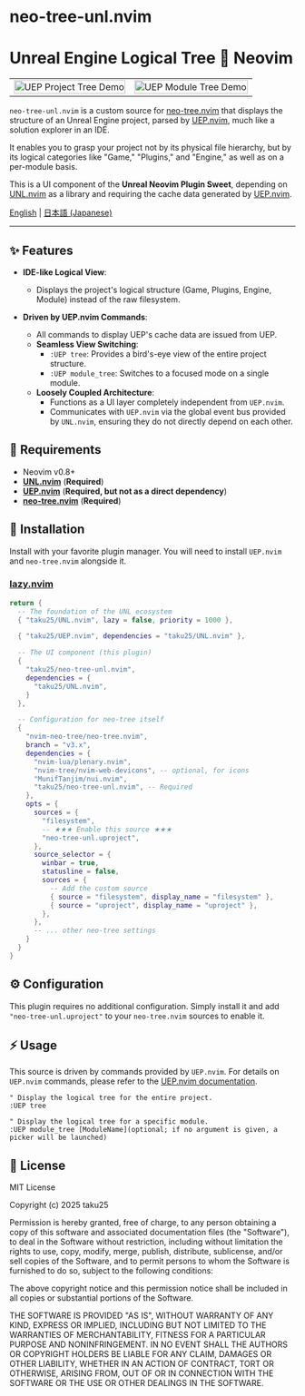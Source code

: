 # neo-tree-unl.nvim

# Unreal Engine Logical Tree 💓 Neovim

<table>
  <tr>
   <td><div align=center><img width="100%" alt="UEP Project Tree Demo" src="" /></div></td>
   <td><div align=center><img width="100%" alt="UEP Module Tree Demo" src="" /></div></td>
  </tr>
</table>

`neo-tree-unl.nvim` is a custom source for [neo-tree.nvim](https://github.com/nvim-neo-tree/neo-tree.nvim) that displays the structure of an Unreal Engine project, parsed by [UEP.nvim](https://github.com/taku25/UEP.nvim), much like a solution explorer in an IDE.

It enables you to grasp your project not by its physical file hierarchy, but by its logical categories like "Game," "Plugins," and "Engine," as well as on a per-module basis.

This is a UI component of the **Unreal Neovim Plugin Sweet**, depending on [UNL.nvim](https://github.com/taku25/UNL.nvim) as a library and requiring the cache data generated by [UEP.nvim](https://github.com/taku25/UEP.nvim).

[English](README.md) | [日本語 (Japanese)](README_ja.md)

-----

## ✨ Features

  * **IDE-like Logical View**:
      * Displays the project's logical structure (Game, Plugins, Engine, Module) instead of the raw filesystem.

  * **Driven by UEP.nvim Commands**:
      * All commands to display UEP's cache data are issued from UEP.
    * **Seamless View Switching**:
      * `:UEP tree`: Provides a bird's-eye view of the entire project structure.
      * `:UEP module_tree`: Switches to a focused mode on a single module.
    * **Loosely Coupled Architecture**:
      * Functions as a UI layer completely independent from `UEP.nvim`.
      * Communicates with `UEP.nvim` via the global event bus provided by `UNL.nvim`, ensuring they do not directly depend on each other.

## 🔧 Requirements

  * Neovim v0.8+
  * [**UNL.nvim**](https://github.com/taku25/UNL.nvim) (**Required**)
  * [**UEP.nvim**](https://github.com/taku25/UEP.nvim) (**Required, but not as a direct dependency**)
  * [**neo-tree.nvim**](https://github.com/nvim-neo-tree/neo-tree.nvim) (**Required**)

## 🚀 Installation

Install with your favorite plugin manager. You will need to install `UEP.nvim` and `neo-tree.nvim` alongside it.

### [lazy.nvim](https://github.com/folke/lazy.nvim)

```lua
return {
  -- The foundation of the UNL ecosystem
  { "taku25/UNL.nvim", lazy = false, priority = 1000 },

  { "taku25/UEP.nvim", dependencies = "taku25/UNL.nvim" },

  -- The UI component (this plugin)
  { 
    "taku25/neo-tree-unl.nvim",
    dependencies = {
      "taku25/UNL.nvim",
    }
  },

  -- Configuration for neo-tree itself
  {
    "nvim-neo-tree/neo-tree.nvim",
    branch = "v3.x",
    dependencies = {
      "nvim-lua/plenary.nvim",
      "nvim-tree/nvim-web-devicons", -- optional, for icons
      "MunifTanjim/nui.nvim",
      "taku25/neo-tree-unl.nvim", -- Required
    },
    opts = {
      sources = {
        "filesystem",
        -- ★★★ Enable this source ★★★
        "neo-tree-unl.uproject",
      },
      source_selector = {
        winbar = true,
        statusline = false,
        sources = {
          -- Add the custom source
          { source = "filesystem", display_name = "filesystem" },
          { source = "uproject", display_name = "uproject" },
        },
      },
      -- ... other neo-tree settings
    }
  }
}
```

## ⚙️ Configuration

This plugin requires no additional configuration. Simply install it and add `"neo-tree-unl.uproject"` to your `neo-tree.nvim` sources to enable it.

## ⚡ Usage

This source is driven by commands provided by `UEP.nvim`.
For details on `UEP.nvim` commands, please refer to the [UEP.nvim documentation](https://github.com/taku25/UEP.nvim).

```viml
" Display the logical tree for the entire project.
:UEP tree

" Display the logical tree for a specific module.
:UEP module_tree [ModuleName](optional; if no argument is given, a picker will be launched)
```

## 📜 License

MIT License

Copyright (c) 2025 taku25

Permission is hereby granted, free of charge, to any person obtaining a copy
of this software and associated documentation files (the "Software"), to deal
in the Software without restriction, including without limitation the rights
to use, copy, modify, merge, publish, distribute, sublicense, and/or sell
copies of the Software, and to permit persons to whom the Software is
furnished to do so, subject to the following conditions:

The above copyright notice and this permission notice shall be included in all
copies or substantial portions of the Software.

THE SOFTWARE IS PROVIDED "AS IS", WITHOUT WARRANTY OF ANY KIND, EXPRESS OR
IMPLIED, INCLUDING BUT NOT LIMITED TO THE WARRANTIES OF MERCHANTABILITY,
FITNESS FOR A PARTICULAR PURPOSE AND NONINFRINGEMENT. IN NO EVENT SHALL THE
AUTHORS OR COPYRIGHT HOLDERS BE LIABLE FOR ANY CLAIM, DAMAGES OR OTHER
LIABILITY, WHETHER IN AN ACTION OF CONTRACT, TORT OR OTHERWISE, ARISING FROM,
OUT OF OR IN CONNECTION WITH THE SOFTWARE OR THE USE OR OTHER DEALINGS IN THE
SOFTWARE.